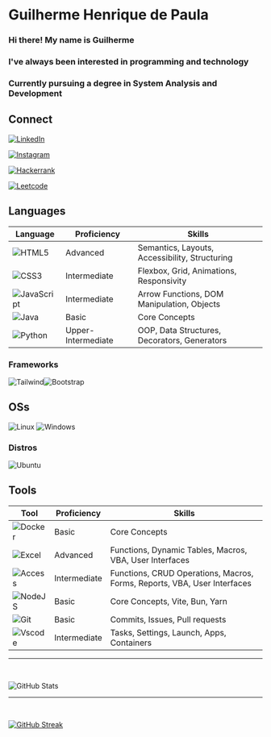 # Guilherme Henrique de Paula

### Hi there! My name is Guilherme
### I've always been interested in programming and technology
### Currently pursuing a degree in System Analysis and Development


## Connect

[![LinkedIn](https://img.shields.io/badge/LinkedIn-0077B5?style=for-the-badge&logo=linkedin&logoColor=white)](https://www.linkedin.com/in/guilherme-henrique-de-paula-79a14935a/)

[![Instagram](https://img.shields.io/badge/-Instagram-%23E4405F?style=for-the-badge&logo=instagram&logoColor=white)](https://www.instagram.com/gui_depaula23645/)

[![Hackerrank](https://img.shields.io/badge/-Hackerrank-2EC866?style=for-the-badge&logo=HackerRank&logoColor=white)](https://hackerrank.com/profile/euamojaguatirica)

[![Leetcode](https://img.shields.io/badge/-LeetCode-FFA116?style=for-the-badge&logo=LeetCode&logoColor=black)](https://leetcode.com/u/ZJ0XZTxHZr/)

## Languages

| Language | Proficiency | Skills |
|----------|-------------|--------|
![HTML5](https://img.shields.io/badge/HTML5-E34F26?style=for-the-badge&logo=html5&logoColor=white) | Advanced | Semantics, Layouts, Accessibility, Structuring |
![CSS3](https://img.shields.io/badge/CSS3-1572B6?style=for-the-badge&logo=css3&logoColor=white) | Intermediate | Flexbox, Grid, Animations, Responsivity |
![JavaScript](https://img.shields.io/badge/JavaScript-F7DF1E?style=for-the-badge&logo=javascript&logoColor=black) | Intermediate | Arrow Functions, DOM Manipulation, Objects |
![Java](https://img.shields.io/badge/java-%23ED8B00.svg?style=for-the-badge&logo=openjdk&logoColor=white) | Basic | Core Concepts |
![Python](https://img.shields.io/badge/python-3670A0?style=for-the-badge&logo=python&logoColor=ffdd54) | Upper-Intermediate | OOP, Data Structures, Decorators, Generators |

### Frameworks

![Tailwind](https://img.shields.io/badge/tailwindcss-%2338B2AC.svg?style=for-the-badge&logo=tailwind-css&logoColor=white)![Bootstrap](https://img.shields.io/badge/-bootstrap-0D1117?style=for-the-badge&logo=bootstrap&labelColor=0D1117)

## OSs

![Linux](https://img.shields.io/badge/Linux-000?style=for-the-badge&logo=linux&logoColor=FCC624)
![Windows](https://img.shields.io/badge/Windows-000?style=for-the-badge&logo=windows&logoColor=2CA5E0)

### Distros

![Ubuntu](https://img.shields.io/badge/Ubuntu_WSL-E95420?style=for-the-badge&logo=ubuntu&logoColor=white)

## Tools

| Tool | Proficiency | Skills |
|------|-------------|--------|
![Docker](https://img.shields.io/badge/Docker-%230db7ed.svg?style=for-the-badge&logo=docker&logoColor=white) | Basic | Core Concepts |
![Excel](https://img.shields.io/badge/Excel-008000.svg?style=for-the-badge&logo=microsoftexcel&logoColor=white) | Advanced | Functions, Dynamic Tables, Macros, VBA, User Interfaces | 
![Access](https://img.shields.io/badge/Access-A4373A?style=for-the-badge&logo=microsoftaccess&logoColor=white) | Intermediate | Functions, CRUD Operations, Macros, Forms, Reports, VBA, User Interfaces |
![NodeJS](https://img.shields.io/badge/Node.js-339933?style=for-the-badge&logo=node.js&logoColor=white) | Basic | Core Concepts, Vite, Bun, Yarn |
![Git](https://img.shields.io/badge/GIT-E44C30?style=for-the-badge&logo=git&logoColor=white) | Basic | Commits, Issues, Pull requests |
![Vscode](https://img.shields.io/badge/Vscode-007ACC?style=for-the-badge&logo=visual-studio-code&logoColor=white) | Intermediate | Tasks, Settings, Launch, Apps, Containers |

<hr>
<br>

![GitHub Stats](https://github-readme-stats.vercel.app/api?username=Guilherme23645&theme=transparent&bg_color=000&border_color=30A3DC&show_icons=true&icon_color=30A3DC&title_color=E94D5F&text_color=FFF)<br>

<hr>
<br>

[![GitHub Streak](https://streak-stats.demolab.com/?user=SEUUSERNAME&theme=bear&background=000&border=30A3DC&dates=FFF)](https://git.io/streak-stats)
